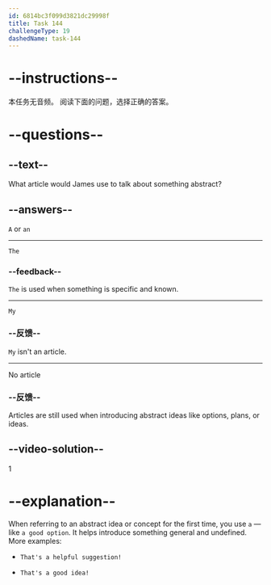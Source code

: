 ```yaml
---
id: 6814bc3f099d3821dc29998f
title: Task 144
challengeType: 19
dashedName: task-144
---
```


# --instructions--

本任务无音频。 阅读下面的问题，选择正确的答案。

# --questions--

## --text--

What article would James use to talk about something abstract?

## --answers--

`A` or `an`

---

`The`

### --feedback--

`The` is used when something is specific and known.

---

`My`

### --反馈--

`My` isn't an article.

---

No article

### --反馈--

Articles are still used when introducing abstract ideas like options, plans, or ideas.

## --video-solution--

1

# --explanation--

When referring to an abstract idea or concept for the first time, you use `a` — like `a good option`. It helps introduce something general and undefined. More examples:

- `That's a helpful suggestion!`

- `That's a good idea!`
